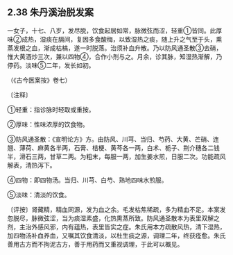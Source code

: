 ## 2.38 朱丹溪治脱发案

一女子，十七、八岁，发尽脱，饮食起居如常，脉微弦而涩，轻重①皆同。此厚味②成热，湿痰在膈间，复因多食酸梅，以致湿热之痰，随上升之气至于头，熏蒸发根之血，渐成枯槁，遂一时脱落。治须补血升散。乃以防风通圣散③去硝，惟大黄酒炒三次，兼以四物④，合作小剂与之。月余，诊其脉，知湿热渐解，乃停药。淡味⑤二年，发长如初。

（《古今医案按》卷七）

〔注释〕

①轻重：指诊脉时轻取或重按。

②厚味：性味浓厚的饮食物。

③防风通圣散：《宣明论方》方。由防风、川芎、当归、芍药、大黄、芒硝、连翘、薄荷、麻黄各半两，石膏、桔梗、黄芩各一两，白术、栀子、荆介穗各二钱半，滑石三两，甘草二两。为粗末，每服一两，加生姜水煎，日服二次。功能疏风解表，清热泻下。

④四物：即四物汤。当归、川芎、白芍、熟地四味水煎服。

⑤淡味：清淡的饮食。

〔评按〕肾藏精，精血同源，发为血之余。毛发枯焦稀疏，多为精血不足。本案发忽脱尽，脉微弦涩，当为痰湿素盛，化热熏蒸所致。防风通圣散本为表里双解之剂，主治外感风邪，内有蕴热，表里皆实之症。朱氏用本方疏散风热，清下湿热，加四物汤补血养血，又嘱其饮食清淡，以杜生痰之源，调理二年，终获痊愈。朱氏善用古方而不拘泥古方，善于用药而又重视调理，于此可以概见。
